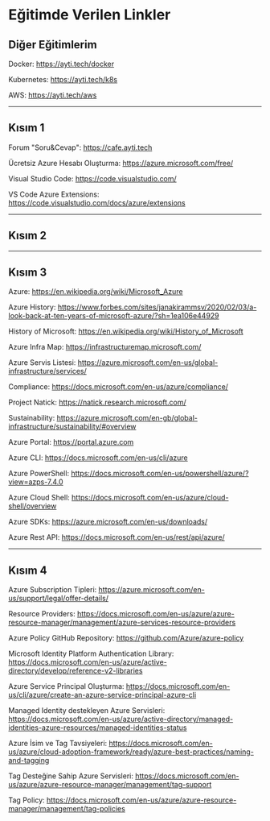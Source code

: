 # Eğitimde Verilen Linkler

## Diğer Eğitimlerim
Docker: https://ayti.tech/docker

Kubernetes: https://ayti.tech/k8s

AWS: https://ayti.tech/aws

---
## Kısım 1

Forum "Soru&Cevap": https://cafe.ayti.tech

Ücretsiz Azure Hesabı Oluşturma: https://azure.microsoft.com/free/

Visual Studio Code: https://code.visualstudio.com/

VS Code Azure Extensions: https://code.visualstudio.com/docs/azure/extensions

---

## Kısım 2

---

## Kısım 3

Azure: https://en.wikipedia.org/wiki/Microsoft_Azure

Azure History: https://www.forbes.com/sites/janakirammsv/2020/02/03/a-look-back-at-ten-years-of-microsoft-azure/?sh=1ea106e44929

History of Microsoft: https://en.wikipedia.org/wiki/History_of_Microsoft

Azure Infra Map: https://infrastructuremap.microsoft.com/

Azure Servis Listesi: https://azure.microsoft.com/en-us/global-infrastructure/services/ 

Compliance: https://docs.microsoft.com/en-us/azure/compliance/

Project Natick: https://natick.research.microsoft.com/

Sustainability: https://azure.microsoft.com/en-gb/global-infrastructure/sustainability/#overview 

Azure Portal: https://portal.azure.com

Azure CLI: https://docs.microsoft.com/en-us/cli/azure

Azure PowerShell: https://docs.microsoft.com/en-us/powershell/azure/?view=azps-7.4.0 

Azure Cloud Shell: https://docs.microsoft.com/en-us/azure/cloud-shell/overview

Azure SDKs: https://azure.microsoft.com/en-us/downloads/

Azure Rest API: https://docs.microsoft.com/en-us/rest/api/azure/

---
## Kısım 4

Azure Subscription Tipleri: https://azure.microsoft.com/en-us/support/legal/offer-details/

Resource Providers: https://docs.microsoft.com/en-us/azure/azure-resource-manager/management/azure-services-resource-providers

Azure Policy GitHub Repository: https://github.com/Azure/azure-policy 

Microsoft Identity Platform Authentication Library: https://docs.microsoft.com/en-us/azure/active-directory/develop/reference-v2-libraries

Azure Service Principal Oluşturma: https://docs.microsoft.com/en-us/cli/azure/create-an-azure-service-principal-azure-cli

Managed Identity destekleyen Azure Servisleri: https://docs.microsoft.com/en-us/azure/active-directory/managed-identities-azure-resources/managed-identities-status

Azure İsim ve Tag Tavsiyeleri: https://docs.microsoft.com/en-us/azure/cloud-adoption-framework/ready/azure-best-practices/naming-and-tagging 

Tag Desteğine Sahip Azure Servisleri: https://docs.microsoft.com/en-us/azure/azure-resource-manager/management/tag-support

Tag Policy: https://docs.microsoft.com/en-us/azure/azure-resource-manager/management/tag-policies 
